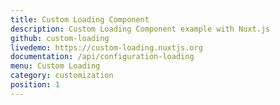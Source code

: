 ```yaml
---
title: Custom Loading Component
description: Custom Loading Component example with Nuxt.js
github: custom-loading
livedemo: https://custom-loading.nuxtjs.org
documentation: /api/configuration-loading
menu: Custom Loading
category: customization
position: 1
---
```

